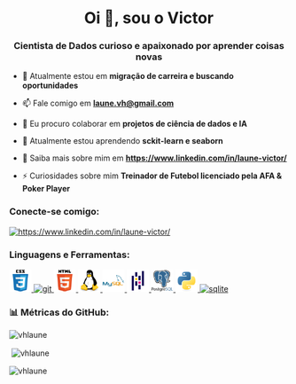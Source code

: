 <h1 align="center">Oi 👋, sou o Victor</h1>
<h3 align="center">Cientista de Dados curioso e apaixonado por aprender coisas novas</h3>


- 🔭 Atualmente estou em **migração de carreira e buscando oportunidades**

- 📫 Fale comigo em **laune.vh@gmail.com**

- 👯 Eu procuro colaborar em **projetos de ciência de dados e IA**

- 🌱 Atualmente estou aprendendo **sckit-learn e seaborn**

- 📄 Saiba mais sobre mim em **https://www.linkedin.com/in/laune-victor/**

- ⚡ Curiosidades sobre mim **Treinador de Futebol licenciado pela AFA & Poker Player**

<h3 align="left">Conecte-se comigo:</h3>
<p align="left">
<a href="https://www.linkedin.com/in/laune-victor/" target="blank"><img align="center" src="https://raw.githubusercontent.com/rahuldkjain/github-profile-readme-generator/master/src/images/icons/Social/linked-in-alt.svg" alt="https://www.linkedin.com/in/laune-victor/" height="30" width="40" /></a>
</p>

<h3 align="left">Linguagens e Ferramentas:</h3>
<p align="left"> <a href="https://www.w3schools.com/css/" target="_blank" rel="noreferrer"> <img src="https://raw.githubusercontent.com/devicons/devicon/master/icons/css3/css3-original-wordmark.svg" alt="css3" width="40" height="40"/> </a> <a href="https://git-scm.com/" target="_blank" rel="noreferrer"> <img src="https://www.vectorlogo.zone/logos/git-scm/git-scm-icon.svg" alt="git" width="40" height="40"/> </a> <a href="https://www.w3.org/html/" target="_blank" rel="noreferrer"> <img src="https://raw.githubusercontent.com/devicons/devicon/master/icons/html5/html5-original-wordmark.svg" alt="html5" width="40" height="40"/> </a> <a href="https://www.linux.org/" target="_blank" rel="noreferrer"> <img src="https://raw.githubusercontent.com/devicons/devicon/master/icons/linux/linux-original.svg" alt="linux" width="40" height="40"/> </a> <a href="https://www.mysql.com/" target="_blank" rel="noreferrer"> <img src="https://raw.githubusercontent.com/devicons/devicon/master/icons/mysql/mysql-original-wordmark.svg" alt="mysql" width="40" height="40"/> </a> <a href="https://pandas.pydata.org/" target="_blank" rel="noreferrer"> <img src="https://raw.githubusercontent.com/devicons/devicon/2ae2a900d2f041da66e950e4d48052658d850630/icons/pandas/pandas-original.svg" alt="pandas" width="40" height="40"/> </a> <a href="https://www.postgresql.org" target="_blank" rel="noreferrer"> <img src="https://raw.githubusercontent.com/devicons/devicon/master/icons/postgresql/postgresql-original-wordmark.svg" alt="postgresql" width="40" height="40"/> </a> <a href="https://www.python.org" target="_blank" rel="noreferrer"> <img src="https://raw.githubusercontent.com/devicons/devicon/master/icons/python/python-original.svg" alt="python" width="40" height="40"/> </a> <a href="https://www.sqlite.org/" target="_blank" rel="noreferrer"> <img src="https://www.vectorlogo.zone/logos/sqlite/sqlite-icon.svg" alt="sqlite" width="40" height="40"/> </a> </p>

<h3>📊 Métricas do GitHub:</h3>
<p align="left"> <img src="https://komarev.com/ghpvc/?username=vhlaune&label=Profile%20views&color=0e75b6&style=flat" alt="vhlaune" /> </p>

<p>&nbsp;<img align="center" src="https://github-readme-stats.vercel.app/api?username=vhlaune&show_icons=true&locale=en" alt="vhlaune" /></p>

<p><img align="center" src="https://github-readme-streak-stats.herokuapp.com/?user=vhlaune&" alt="vhlaune" /></p>


